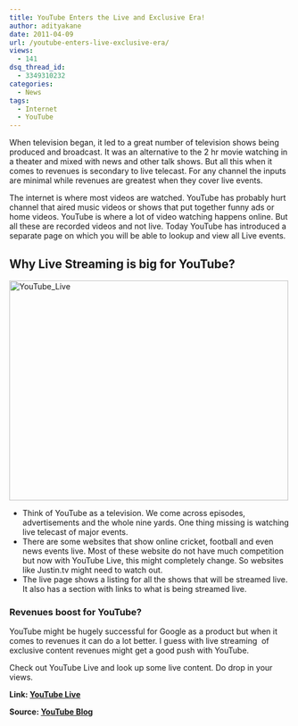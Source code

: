 ```yaml
---
title: YouTube Enters the Live and Exclusive Era!
author: adityakane
date: 2011-04-09
url: /youtube-enters-live-exclusive-era/
views:
  - 141
dsq_thread_id:
  - 3349310232
categories:
  - News
tags:
  - Internet
  - YouTube
---
```

When television began, it led to a great number of television shows being produced and broadcast. It was an alternative to the 2 hr movie watching in a theater and mixed with news and other talk shows. But all this when it comes to revenues is secondary to live telecast. For any channel the inputs are minimal while revenues are greatest when they cover live events.

The internet is where most videos are watched. YouTube has probably hurt channel that aired music videos or shows that put together funny ads or home videos. YouTube is where a lot of video watching happens online. But all these are recorded videos and not live. Today YouTube has introduced a separate page on which you will be able to lookup and view all Live events.

## Why Live Streaming is big for YouTube?

[<img style="background-image: none; padding-left: 0px; padding-right: 0px; display: inline; padding-top: 0px; border: 0px;" title="YouTube_Live" src="http://cdn.devilsworkshop.org/files/2011/04/YouTube_Live_thumb.png" border="0" alt="YouTube_Live" width="500" height="394" />][1]

  * Think of YouTube as a television. We come across episodes, advertisements and the whole nine yards. One thing missing is watching live telecast of major events.
  * There are some websites that show online cricket, football and even news events live. Most of these website do not have much competition but now with YouTube Live, this might completely change. So websites like Justin.tv might need to watch out.
  * The live page shows a listing for all the shows that will be streamed live. It also has a section with links to what is being streamed live.

### Revenues boost for YouTube?

YouTube might be hugely successful for Google as a product but when it comes to revenues it can do a lot better. I guess with live streaming  of exclusive content revenues might get a good push with YouTube.

Check out YouTube Live and look up some live content. Do drop in your views.

**Link: <a href="http://youtube.com/live" onclick="_gaq.push(['_trackEvent', 'outbound-article', 'http://youtube.com/live', 'YouTube Live']);" target="_blank">YouTube Live</a>**

**Source: <a href="http://youtube-global.blogspot.com/2011/04/youtube-is-going-live.html" onclick="_gaq.push(['_trackEvent', 'outbound-article', 'http://youtube-global.blogspot.com/2011/04/youtube-is-going-live.html', 'YouTube Blog']);" target="_blank">YouTube Blog</a>**

 [1]: http://cdn.devilsworkshop.org/files/2011/04/YouTube_Live.png
